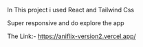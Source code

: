 In This project i used React and Tailwind Css

Super responsive and do explore the app

The Link:- https://aniflix-version2.vercel.app/
